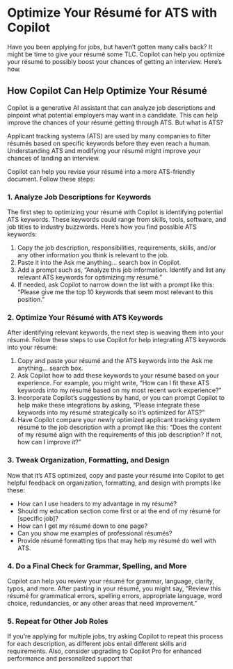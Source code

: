 # Optimize Your Résumé for ATS with Copilot  
  
Have you been applying for jobs, but haven’t gotten many calls back? It might be time to give your résumé some TLC. Copilot can help you optimize your résumé to possibly boost your chances of getting an interview. Here’s how.  
  
## How Copilot Can Help Optimize Your Résumé  
  
Copilot is a generative AI assistant that can analyze job descriptions and pinpoint what potential employers may want in a candidate. This can help improve the chances of your résumé getting through ATS. But what is ATS?  
  
Applicant tracking systems (ATS) are used by many companies to filter résumés based on specific keywords before they even reach a human. Understanding ATS and modifying your résumé might improve your chances of landing an interview.  
  
Copilot can help you revise your résumé into a more ATS-friendly document. Follow these steps:  
  
### 1. Analyze Job Descriptions for Keywords  
  
The first step to optimizing your résumé with Copilot is identifying potential ATS keywords. These keywords could range from skills, tools, software, and job titles to industry buzzwords. Here’s how you find possible ATS keywords:  
  
1. Copy the job description, responsibilities, requirements, skills, and/or any other information you think is relevant to the job.  
2. Paste it into the Ask me anything… search box in Copilot.  
3. Add a prompt such as, “Analyze this job information. Identify and list any relevant ATS keywords for optimizing my résumé.”  
4. If needed, ask Copilot to narrow down the list with a prompt like this: “Please give me the top 10 keywords that seem most relevant to this position.”  
  
### 2. Optimize Your Résumé with ATS Keywords  
  
After identifying relevant keywords, the next step is weaving them into your résumé. Follow these steps to use Copilot for help integrating ATS keywords into your résumé:  
  
1. Copy and paste your résumé and the ATS keywords into the Ask me anything… search box.  
2. Ask Copilot how to add these keywords to your résumé based on your experience. For example, you might write, “How can I fit these ATS keywords into my résumé based on my most recent work experience?”  
3. Incorporate Copilot’s suggestions by hand, or you can prompt Copilot to help make these integrations by asking, “Please integrate these keywords into my résumé strategically so it’s optimized for ATS?”  
4. Have Copilot compare your newly optimized applicant tracking system résumé to the job description with a prompt like this: “Does the content of my résumé align with the requirements of this job description? If not, how can I improve it?”  
  
### 3. Tweak Organization, Formatting, and Design  
  
Now that it’s ATS optimized, copy and paste your résumé into Copilot to get helpful feedback on organization, formatting, and design with prompts like these:  
  
- How can I use headers to my advantage in my résumé?  
- Should my education section come first or at the end of my résumé for [specific job]?  
- How can I get my résumé down to one page?  
- Can you show me examples of professional résumés?  
- Provide résumé formatting tips that may help my résumé do well with ATS.  
  
### 4. Do a Final Check for Grammar, Spelling, and More  
  
Copilot can help you review your résumé for grammar, language, clarity, typos, and more. After pasting in your résumé, you might say, “Review this résumé for grammatical errors, spelling errors, appropriate language, word choice, redundancies, or any other areas that need improvement.”  
  
### 5. Repeat for Other Job Roles  
  
If you’re applying for multiple jobs, try asking Copilot to repeat this process for each description, as different jobs entail different skills and requirements. Also, consider upgrading to Copilot Pro for enhanced performance and personalized support that
